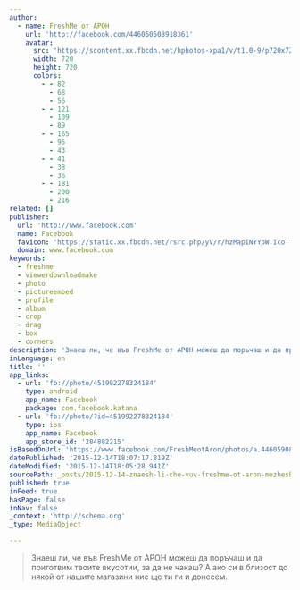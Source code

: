 ```yaml
---
author:
  - name: FreshMe от АРОН
    url: 'http://facebook.com/446050508918361'
    avatar:
      src: 'https://scontent.xx.fbcdn.net/hphotos-xpa1/v/t1.0-9/p720x720/12342436_451992278324184_2837900384533541288_n.jpg?oh=6b60f8d2d762e534e897cf288a54357b&oe=5714D629'
      width: 720
      height: 720
      colors:
        - - 82
          - 68
          - 56
        - - 121
          - 109
          - 89
        - - 165
          - 95
          - 43
        - - 41
          - 38
          - 36
        - - 181
          - 200
          - 216
related: []
publisher:
  url: 'http://www.facebook.com'
  name: Facebook
  favicon: 'https://static.xx.fbcdn.net/rsrc.php/yV/r/hzMapiNYYpW.ico'
  domain: www.facebook.com
keywords:
  - freshme
  - viewerdownloadmake
  - photo
  - pictureembed
  - profile
  - album
  - crop
  - drag
  - box
  - corners
description: 'Знаеш ли, че във FreshMe от АРОН можеш да поръчаш и да приготвим твоите вкусотии, за да не чакаш? А ако си в близост до някой от нашите магазини ние ще ти ги и донесем.'
inLanguage: en
title: ''
app_links:
  - url: 'fb://photo/451992278324184'
    type: android
    app_name: Facebook
    package: com.facebook.katana
  - url: 'fb://photo/?id=451992278324184'
    type: ios
    app_name: Facebook
    app_store_id: '284882215'
isBasedOnUrl: 'https://www.facebook.com/FreshMeotAron/photos/a.446059082250837.1073741827.446050508918361/451992278324184/?type=3'
datePublished: '2015-12-14T18:07:17.819Z'
dateModified: '2015-12-14T18:05:28.941Z'
sourcePath: _posts/2015-12-14-znaesh-li-che-vuv-freshme-ot-aron-mozhesh-da-poruchash-i-da-prigo.md
published: true
inFeed: true
hasPage: false
inNav: false
_context: 'http://schema.org'
_type: MediaObject

---
```

> Знаеш ли&comma; че във FreshMe от АРОН можеш да поръчаш и да приготвим твоите вкусотии&comma; за да не чакаш&quest; А ако си в близост до някой от нашите магазини ние ще ти ги и донесем&period;